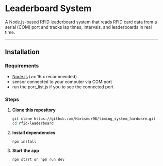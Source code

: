 # Leaderboard System

A Node.js-based RFID leaderboard system that reads RFID card data from a serial (COM) port and tracks lap times, intervals, and leaderboards in real time.

---

## Installation

### Requirements
- [Node.js](https://nodejs.org/) (>= 16.x recommended)  
- sensor connected to your computer via COM port
- run the port_list.js if you to see the connected port

### Steps
1. **Clone this repository**
   ```bash
   git clone https://github.com/Harismur98/timing_system_hardware.git
   cd rfid-leaderboard

2. **Install dependencies**
    ```
    npm install

3. **Start the app**
    ```
    npm start or npm run dev